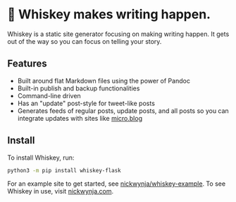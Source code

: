 # :tumbler_glass:  Whiskey makes writing happen.

 Whiskey is a static site generator focusing on making writing happen. It gets
 out of the way so you can focus on telling your story.

## Features

* Built around flat Markdown files using the power of Pandoc
* Built-in publish and backup functionalities
* Command-line driven
* Has an "update" post-style for tweet-like posts
* Generates feeds of regular posts, update posts, and all posts so you
  can integrate updates with sites like [micro.blog](https://micro.blog)

## Install

To install Whiskey, run:

```sh
python3 -m pip install whiskey-flask
```

For an example site to get started, see
[nickwynja/whiskey-example](https://github.com/nickwynja/whiskey-example). To
see Whiskey in use, visit [nickwynja.com](https://nickwynja.com).
